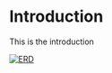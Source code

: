 # Introduction

This is the introduction

<a href="images/erd.png" target='_blank'><img src="images/erd.png" alt="ERD"></a>

